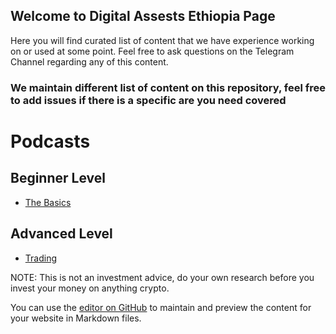 ## Welcome to Digital Assests Ethiopia Page

Here you will find curated list of content that we have experience working on or used at some point. Feel free to ask questions on the Telegram Channel regarding any of this content.

### We maintain different list of content on this repository, feel free to add issues if there is a specific are you need covered

# Podcasts
## Beginner Level
* [The Basics](https://github.com/DigitalAssetEthiopia/resources/wiki/Podcasts-(Beginner))

## Advanced Level
* [Trading](https://)

NOTE: This is not an investment advice, do your own research before you invest your money on anything crypto.

You can use the [editor on GitHub](https://github.com/DigitalAssetEthiopia/resources/edit/gh-pages/index.md) to maintain and preview the content for your website in Markdown files.
